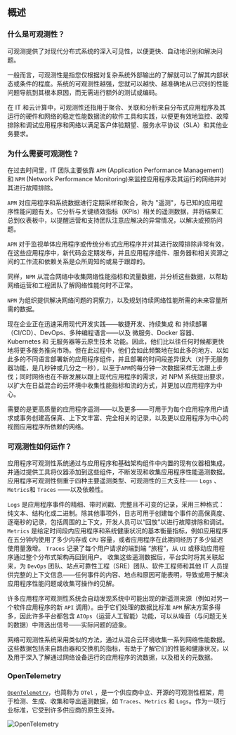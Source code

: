 ## 概述

### 什么是可观测性？

可观测提供了对现代分布式系统的深入可见性，以便更快、自动地识别和解决问题。

一般而言，可观测性是指您仅根据对复杂系统外部输出的了解就可以了解其内部状态或条件的程度。系统的可观测性越强，您就可以越快、越准确地从已识别的性能问题导航到其根本原因，而无需进行额外的测试或编码。

在 IT 和云计算中，可观测性还指用于聚合、关联和分析来自分布式应用程序及其运行的硬件和网络的稳定性能数据流的软件工具和实践，以便更有效地监控、故障排除和调试应用程序和网络以满足客户体验期望、服务水平协议（SLA）和其他业务要求。

### 为什么需要可观测性？

在过去时间里，IT 团队主要依靠 `APM` (Application Performance Management)和 `NPM` (Network Performance Monitoring)来监控应用程序及其运行的网络并对其进行故障排除。

`APM` 对应用程序和系统数据进行定期采样和聚合，称为 "遥测"，与已知的应用程序性能问题有关。它分析与关键绩效指标（KPIs）相关的遥测数据，并将结果汇总到仪表板中，以提醒运营和支持团队注意应解决的异常情况，以解决或预防问题。

`APM` 对于监视单体应用程序或传统分布式应用程序并对其进行故障排除非常有效，在这些应用程序中，新代码会定期发布，并且应用程序组件、服务器和相关资源之间的工作流和依赖关系是众所周知的或易于跟踪的。

同样，`NPM` 从混合网络中收集网络性能指标和流量数据，并分析这些数据，以帮助网络运营和工程团队了解网络性能何时不正常。

`NPM` 为组织提供解决网络问题的洞察力，以及规划持续网络性能所需的未来容量所需的数据。

现在企业正在迅速采用现代开发实践——敏捷开发、持续集成 和 持续部署（CI/CD）、DevOps、多种编程语言——以及 微服务、Docker 容器、Kubernetes 和 无服务器等云原生技术  功能。因此，他们比以往任何时候都更快地将更多服务推向市场。但在此过程中，他们会如此频繁地在如此多的地方、以如此多的不同语言部署新的应用程序组件，并且部署的时间段差异很大（对于无服务器功能，是几秒钟或几分之一秒），以至于`APM`的每分钟一次数据采样无法跟上步伐；同时网络也在不断发展以跟上现代应用程序的需求，对 NPM 系统提出要求，以扩大在日益混合的云环境中收集性能指标和流的方式，并更加以应用程序为中心。

需要的是更高质量的应用程序遥测——以及更多——可用于为每个应用程序用户请求或事务创建高保真、上下文丰富、完全相关的记录，以及更以应用程序为中心的视图应用程序所依赖的网络。

### 可观测性如何运作？

应用程序可观测性系统通过与应用程序和基础架构组件中内置的现有仪器相集成，并通过提供工具将仪器添加到这些组件，不断发现和收集应用程序性能遥测数据。应用程序可观测性侧重于四种主要遥测类型、可观测性的三大支柱—— `Logs` 、`Metrics`和 `Traces` ——以及依赖性。

`Logs` 是应用程序事件的精细、带时间戳、完整且不可变的记录，采用三种格式：纯文本、结构化或二进制。除其他事项外，日志可用于创建每个事件的高保真度、逐毫秒的记录，包括周围的上下文，开发人员可以“回放”以进行故障排除和调试。
`Metrics` 是给定时间段内应用程序和系统健康状况的基本衡量指标，例如应用程序在五分钟内使用了多少内存或 `CPU` 容量，或者应用程序在此期间经历了多少延迟使用量激增。
`Traces` 记录了每个用户请求的端到端 “旅程”，从 `UI` 或移动应用程序通过整个分布式架构再回到用户。
收集这些遥测数据后，平台实时将其关联起来，为 `DevOps` 团队、站点可靠性工程（SRE）团队、软件工程师和其他 IT 人员提供完整的上下文信息——任何事件的内容、地点和原因可能表明，导致或用于解决应用程序性能问题或收集可操作的见解。

许多应用程序可观测性系统会自动发现系统中可能出现的新遥测来源（例如对另一个软件应用程序的新 `API` 调用）。由于它们处理的数据比标准 `APM` 解决方案多得多，因此许多平台都包含 `AIOps`（运营人工智能）功能，可以从噪音（与问题无关的数据）中筛选出信号——实际问题的迹象。

网络可观测性系统采用类似的方法，通过从混合云环境收集一系列网络性能数据。这些数据包括来自路由器和交换机的指标，有助于了解它们的性能和健康状况，以及用于深入了解通过网络设备运行的应用程序的流数据，以及相关的元数据。

### OpenTelemetry

[`OpenTelemetry`](https://opentelemetry.io/)，也简称为 `OTel` ，是一个供应商中立、开源的可观测性框架，用于检测、生成、收集和导出遥测数据，如 `Traces`、`Metrics` 和 `Logs`。作为一项行业标准，它受到许多供应商的原生支持。

![OpenTelemetry](https://s2.loli.net/2022/12/30/UXOLRF91NloYfZS.png)